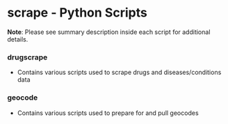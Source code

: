 # scrape - Python Scripts

**Note**: Please see summary description inside each script for additional details.

### drugscrape
  * Contains various scripts used to scrape drugs and diseases/conditions data

### geocode
  * Contains various scripts used to prepare for and pull geocodes






